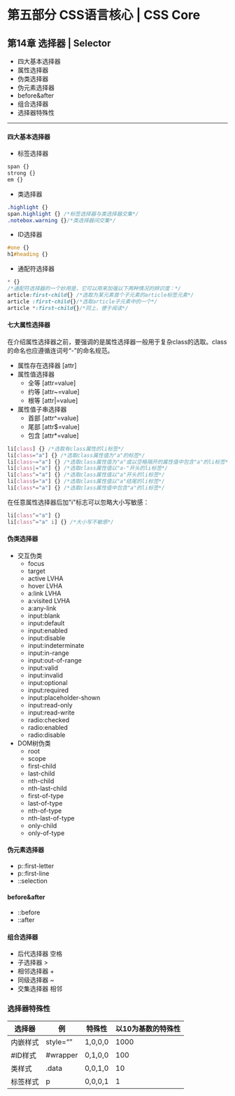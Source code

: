 # 第五部分 CSS语言核心  |  CSS Core

## 第14章 选择器  |   Selector
 - 四大基本选择器
 - 属性选择器
 - 伪类选择器
 - 伪元素选择器
 - before&after
 - 组合选择器
 - 选择器特殊性

---
#### 四大基本选择器

 - 标签选择器
```css
span {}
strong {}
em {}
```

 - 类选择器

```css
.highlight {}
span.highlight {} /*标签选择器与类选择器交集*/
.notebox.warning {}/*类选择器间交集*/
```

 - ID选择器

```css
#one {}
h1#heading {}
```

 - 通配符选择器

```css
* {}
/*通配符选择器的一个妙用是，它可以用来加强以下两种情况的辨识度：*/
article:first-child{} /*选取为某元素首个子元素的article标签元素*/
article :first-child{}/*选取article子元素中的一个*/
article *:first-child{}/*同上，便于阅读*/
```



#### 七大属性选择器

在介绍属性选择器之前，要强调的是属性选择器一般用于复杂class的选取。class的命名也应遵循连词号“-”的命名规范。

 - 属性存在选择器 [attr]
 - 属性值选择器
	 - 全等 [attr=value]
	 - 约等 [attr~=value]	
	 - 根等 [attr|=value]
 - 属性值子串选择器
	 - 首部 [attr^=value]
	 - 尾部 [attr$=value]
	 - 包含 [attr*=value]

```css
li[class] {} /*选取有class属性的li标签*/
li[class="a"] {} /*选取class属性值为"a"的标签*/
li[class~="a"] {} /*选取class属性值为"a"或以空格隔开的属性值中包含"a"的li标签*/
li[class|="a"] {} /*选取class属性值以"a-"开头的li标签*/
li[class^="a"] {} /*选取class属性值以"a"开头的li标签*/
li[class$="a"] {} /*选取class属性值以"a"结尾的li标签*/
li[class*="a"] {} /*选取class属性值中包含"a"的li标签*/
```

在任意属性选择器后加"i"标志可以忽略大小写敏感：

```css
li[class^="a"] {}
li[class^="a" i] {} /*大小写不敏感*/
```



#### 伪类选择器

 - 交互伪类
	 - focus
	- target 
	- active LVHA
	 - hover LVHA
	 - a:link LVHA
	 - a:visited LVHA
	 - a:any-link
	 - input:blank
	 - input:default
	 - input:enabled
	 - input:disable
	 - input:indeterminate
	 - input:in-range
	 - input:out-of-range
	 - input:valid
	 - input:invalid
	 - input:optional
	 - input:required
	 - input:placeholder-shown
	 - input:read-only
	 - input:read-write
	 - radio:checked
	 - radio:enabled
	 - radio:disable
 - DOM树伪类
	 - root
	 - scope
	 - first-child
	 - last-child
	 - nth-child
	 - nth-last-child
	 - first-of-type
	 - last-of-type
	 - nth-of-type
	 - nth-last-of-type
	 - only-child
	 - only-of-type

#### 伪元素选择器
 - p::first-letter
 - p::first-line
 - ::selection 

#### before&after
 - ::before
 - ::after

#### 组合选择器
 - 后代选择器 空格
 - 子选择器 >
 - 相邻选择器 +
 - 同级选择器 ~
 - 交集选择器 相邻



### 选择器特殊性

| 选择器   | 例       | 特殊性  | 以10为基数的特殊性 |
| -------- | -------- | ------- | ------------------ |
| 内嵌样式 | style=“” | 1,0,0,0 | 1000               |
| #ID样式  | #wrapper | 0,1,0,0 | 100                |
| 类样式   | .data    | 0,0,1,0 | 10                 |
| 标签样式 | p        | 0,0,0,1 | 1                  |

